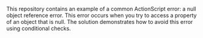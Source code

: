 This repository contains an example of a common ActionScript error: a null object reference error. This error occurs when you try to access a property of an object that is null. The solution demonstrates how to avoid this error using conditional checks.